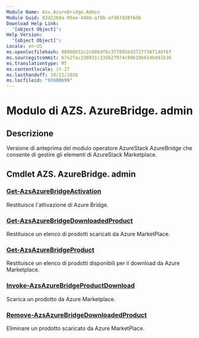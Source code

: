 ```yaml
---
Module Name: Azs.AzureBridge.Admin
Module Guid: 82d2260a-95ae-44bb-af8b-afd67d38f6db
Download Help Link:
  '[object Object]': 
Help Version:
  '[object Object]': 
Locale: en-US
ms.openlocfilehash: 08808b51c2c606df6c377895bd3727f307146f6f
ms.sourcegitcommit: 67e2fac338031c33db27974c89618b614b491b36
ms.translationtype: MT
ms.contentlocale: it-IT
ms.lasthandoff: 10/22/2020
ms.locfileid: "93688699"
---
```

# Modulo di AZS. AzureBridge. admin
## Descrizione
Versione di anteprima del modulo operatore AzureStack AzureBridge che consente di gestire gli elementi di AzureStack Marketplace.

## Cmdlet AZS. AzureBridge. admin
### [Get-AzsAzureBridgeActivation](Get-AzsAzureBridgeActivation.md)
Restituisce l'attivazione di Azure Bridge.

### [Get-AzsAzureBridgeDownloadedProduct](Get-AzsAzureBridgeDownloadedProduct.md)
Restituisce un elenco di prodotti scaricati da Azure MarketPlace.

### [Get-AzsAzureBridgeProduct](Get-AzsAzureBridgeProduct.md)
Restituisce un elenco di prodotti disponibili per il download da Azure Marketplace.

### [Invoke-AzsAzureBridgeProductDownload](Invoke-AzsAzureBridgeProductDownload.md)
Scarica un prodotto da Azure Marketplace.

### [Remove-AzsAzureBridgeDownloadedProduct](Remove-AzsAzureBridgeDownloadedProduct.md)
Eliminare un prodotto scaricato da Azure MarketPlace.

